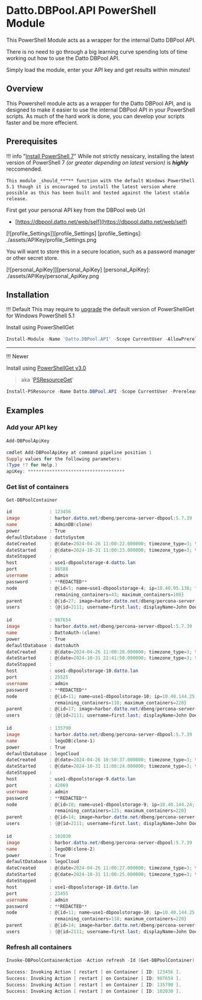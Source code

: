 # Datto.DBPool.API PowerShell Module

This PowerShell Module acts as a wrapper for the internal Datto DBPool API.

There is no need to go through a big learning curve spending lots of time working out how to use the Datto DBPool API.

Simply load the module, enter your API key and get results within minutes!

## Overview

This Powershell module acts as a wrapper for the Datto DBPool API, and is designed to make it easier to use the internal DBPool API in your PowerShell scripts. As much of the hard work is done, you can develop your scripts faster and be more effecient.

## Prerequisites

!!! info "[Install PowerShell 7](https://learn.microsoft.com/en-us/powershell/scripting/install/installing-powershell-on-windows)"
    While not strictly nessicary, installing the latest version of PowerShell 7 _(or greater depending on latest version)_ is _**highly**_ reccomended.

    This module _should_**™** function with the default Windows PowerShell 5.1 though it is encouraged to install the latest version where possible as this has been built and tested against the latest stable release.

First get your personal API key from the DBPool web Url

- [https://dbpool.datto.net/web/self](https://dbpool.datto.net/web/self)

[![profile_Settings]][profile_Settings]
[profile_Settings]: ./assets/APIKey/profile_Settings.png

You will want to store this in a secure location, such as a password manager or other secret store.

[![personal_ApiKey]][personal_ApiKey]
[personal_ApiKey]: ./assets/APIKey/personal_ApiKey.png

## Installation

!!! Default
    This may require to [upgrade](https://learn.microsoft.com/en-us/powershell/gallery/powershellget/update-powershell-51) the default version of PowerShellGet for Windows PowerShell 5.1

Install using PowerShellGet

```PowerShell
Install-Module -Name 'Datto.DBPool.API' -Scope CurrentUser -AllowPrerelease
```

---

!!! Newer

Install using [PowerShellGet v3.0](https://learn.microsoft.com/en-us/powershell/module/microsoft.powershell.psresourceget/about/about_psresourceget?view=powershellget-3.x)
> aka '[PSResourceGet](https://learn.microsoft.com/en-us/powershell/module/microsoft.powershell.psresourceget/about/about_psresourceget?view=powershellget-3.x)'


```Powershell
Install-PSResource -Name Datto.DBPool.API -Scope CurrentUser -Prerelease
```

## Examples

### Add your API key

```PowerShell
Add-DBPoolApiKey
```

```PowerShell
cmdlet Add-DBPoolApiKey at command pipeline position 1
Supply values for the following parameters:
(Type !? for Help.)
apiKey: ************************************
```

### Get list of containers

```PowerShell
Get-DBPoolContainer
```

```PowerShell
id              : 123456
image           : harbor.datto.net/dbeng/percona-server-dbpool:5.7.39
name            : AdminDB(clone)
power           : True
defaultDatabase : dattoSystem
dateCreated     : @{date=2024-04-26 11:00:22.000000; timezone_type=3; timezone=UTC}
dateStarted     : @{date=2024-10-31 11:00:23.000000; timezone_type=3; timezone=UTC}
dateStopped     :
host            : use1-dbpoolstorage-4.datto.lan
port            : 88588
username        : admin
password        : **REDACTED**
node            : @{id=5; name=use1-dbpoolstorage-4; ip=10.40.95.138; fqdn=use1-dbpoolstorage-4.datto.lan; total_containers=117; powered_on_containers=57; powered_off_containers=60;
                  remaining_containers=43; maximum_containers=100}
parent          : @{id=27; image=harbor.datto.net/dbeng/percona-server-dbpool:5.7.39; name=AdminDB on percona 5.7.23; defaultDatabase=dattoSystem; node=; useNewSync=True; sync=False}
users           : {@{id=2111; username=first.last; displayName=John Doe; email=username@datto.com}}

id              : 987654
image           : harbor.datto.net/dbeng/percona-server-dbpool:5.7.39
name            : DattoAuth-(clone)
power           : True
defaultDatabase : dattoAuth
dateCreated     : @{date=2024-04-26 11:00:20.000000; timezone_type=3; timezone=UTC}
dateStarted     : @{date=2024-10-31 22:41:50.000000; timezone_type=3; timezone=UTC}
dateStopped     :
host            : use1-dbpoolstorage-10.datto.lan
port            : 25525
username        : admin
password        : **REDACTED**
node            : @{id=11; name=use1-dbpoolstorage-10; ip=10.40.144.25; fqdn=use1-dbpoolstorage-10.datto.lan; total_containers=152; powered_on_containers=102; powered_off_containers=50;
                  remaining_containers=118; maximum_containers=220}
parent          : @{id=17; image=harbor.datto.net/dbeng/percona-server-dbpool:5.7.39; name=DattoAuth on percona 5.7.23; defaultDatabase=dattoAuth; node=; useNewSync=True; sync=False}
users           : {@{id=2111; username=first.last; displayName=John Doe; email=username@datto.com}}

id              : 135790
image           : harbor.datto.net/dbeng/percona-server-dbpool:5.7.39
name            : legoDB(clone-1)
power           : True
defaultDatabase : legoCloud
dateCreated     : @{date=2024-04-26 16:50:37.000000; timezone_type=3; timezone=UTC}
dateStarted     : @{date=2024-10-31 11:00:24.000000; timezone_type=3; timezone=UTC}
dateStopped     :
host            : use1-dbpoolstorage-9.datto.lan
port            : 42069
username        : admin
password        : **REDACTED**
node            : @{id=10; name=use1-dbpoolstorage-9; ip=10.40.144.24; fqdn=use1-dbpoolstorage-9.datto.lan; total_containers=141; powered_on_containers=95; powered_off_containers=46;
                  remaining_containers=125; maximum_containers=220}
parent          : @{id=14; image=harbor.datto.net/dbeng/percona-server-dbpool:5.7.39; name=legoDB; defaultDatabase=legoCloud; node=; useNewSync=True; sync=False}
users           : {@{id=2111; username=first.last; displayName=John Doe; email=username@datto.com}}

id              : 102030
image           : harbor.datto.net/dbeng/percona-server-dbpool:5.7.39
name            : legoDB(clone-2)
power           : True
defaultDatabase : legoCloud
dateCreated     : @{date=2024-04-26 11:00:27.000000; timezone_type=3; timezone=UTC}
dateStarted     : @{date=2024-10-31 11:00:25.000000; timezone_type=3; timezone=UTC}
dateStopped     :
host            : use1-dbpoolstorage-10.datto.lan
port            : 23455
username        : admin
password        : **REDACTED**
node            : @{id=11; name=use1-dbpoolstorage-10; ip=10.40.144.25; fqdn=use1-dbpoolstorage-10.datto.lan; total_containers=152; powered_on_containers=102; powered_off_containers=50;
                  remaining_containers=118; maximum_containers=220}
parent          : @{id=14; image=harbor.datto.net/dbeng/percona-server-dbpool:5.7.39; name=legoDB; defaultDatabase=legoCloud; node=; useNewSync=True; sync=False}
users           : {@{id=2111; username=first.last; displayName=John Doe; email=username@datto.com}}
```

### Refresh all containers

```PowerShell
Invoke-DBPoolContainerAction -Action refresh -Id (Get-DBPoolContainer).Id -Force
```

```PowerShell
Success: Invoking Action [ restart ] on Container [ ID: 123456 ].
Success: Invoking Action [ restart ] on Container [ ID: 987654 ].
Success: Invoking Action [ restart ] on Container [ ID: 135790 ].
Success: Invoking Action [ restart ] on Container [ ID: 102030 ].
```
